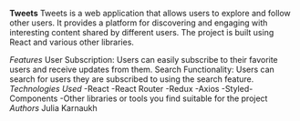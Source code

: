 **Tweets**
Tweets is a web application that allows users to explore and follow other users. It provides a platform for discovering and engaging with interesting content shared by different users. The project is built using React and various other libraries.

*Features*
User Subscription: Users can easily subscribe to their favorite users and receive updates from them.
Search Functionality: Users can search for users they are subscribed to using the search feature.
*Technologies Used*
-React
-React Router
-Redux
-Axios
-Styled-Components
-Other libraries or tools you find suitable for the project
*Authors*
Julia Karnaukh
